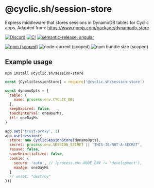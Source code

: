 # @cyclic.sh/session-store

Express middleware that stores sessions in DynamoDB tables for Cyclic apps. Adapted from: https://www.npmjs.com/package/dynamodb-store


[![Discord](https://img.shields.io/discord/895292239633338380)](https://discord.cyclic.sh/support) [![CI](https://github.com/cyclic-software/session-store/actions/workflows/run_tests.yaml/badge.svg)](https://github.com/cyclic-software/session-store/actions/workflows/run_tests.yaml) [![semantic-release: angular](https://img.shields.io/badge/semantic--release-angular-e10079?logo=semantic-release)](https://github.com/semantic-release/semantic-release)

[![npm (scoped)](https://img.shields.io/npm/v/@cyclic.sh/session-store)](https://www.npmjs.com/package/@cyclic.sh/session-store) ![node-current (scoped)](https://img.shields.io/node/v/@cyclic.sh/session-store) ![npm bundle size (scoped)](https://img.shields.io/bundlephobia/minzip/@cyclic.sh/session-store)



## Example usage

`npm install @cyclic.sh/session-store`

```js
const {CyclicSessionStore} = require('@cyclic.sh/session-store')

const dynamoOpts = {
  table: {
    name: process.env.CYCLIC_DB,
  },
  keepExpired: false,
  touchInterval: oneHourMs,
  ttl: oneDayMs
}

app.set('trust-proxy', 1)
app.use(session({
  store: new CyclicSessionStore(dynamoOpts),
  secret: process.env.SESSION_SECRET || 'THIS-IS-NOT-A-SECRET',
  resave: false,
  saveUninitialized: false,
  cookie: {
    secure: 'auto', // (process.env.NODE_ENV != 'development'),
    maxAge: oneDayMs
  }
  // unset: "destroy"
}))
```
